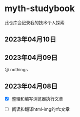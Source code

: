 # myth-studybook
此仓库会记录我的技术个人探索

## 2023年04月10日

## 2023年04月09日
😘 nothing~

## 2023年04月08日

- [x] 整理和编写浏览器执行文章

- [ ] 阅读和翻译html-img的rfc文章




